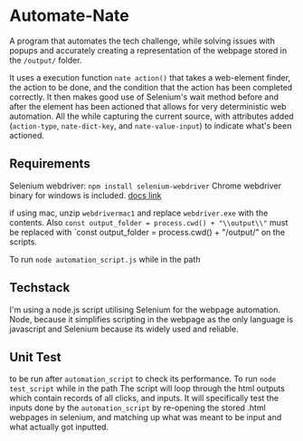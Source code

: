 # Automate-Nate
A program that automates the tech challenge, while solving issues with popups and accurately creating a representation of the webpage stored in the `/output/` folder.  

It uses a execution function `nate action()` that takes a web-element finder, the action to be done, and the condition that the action has been completed correctly. It then makes good use of Selenium's wait method before and after the element has been actioned that allows for very deterministic web automation. All the while capturing the current source, with attributes added (`action-type`, `nate-dict-key`, and `nate-value-input`) to indicate what's been actioned.

## Requirements

Selenium webdriver: `npm install selenium-webdriver`
Chrome webdriver binary for windows is included. [docs link](https://www.selenium.dev/documentation/en/selenium_installation/installing_webdriver_binaries/)

if using mac, unzip `webdrivermac1` and replace `webdriver.exe` with the contents. Also `const output_folder = process.cwd() + "\\output\\"` must be replaced with `const output_folder = process.cwd() + "/output/" on the scripts. 

To run `node automation_script.js` while in the path

## Techstack
I'm using a node.js script utilising Selenium for the webpage automation. Node, because it simplifies scripting in the webpage as the only language is javascript and Selenium because its widely used and reliable.

## Unit Test
to be run after `automation_script` to check its performance. To run `node test_script` while in the path
The script will loop through the html outputs which contain records of all clicks, and inputs. It will specifically test the inputs done by the `automation_script` by re-opening the stored .html webpages in selenium, and matching up what was meant to be input and what actually got inputted.

 
